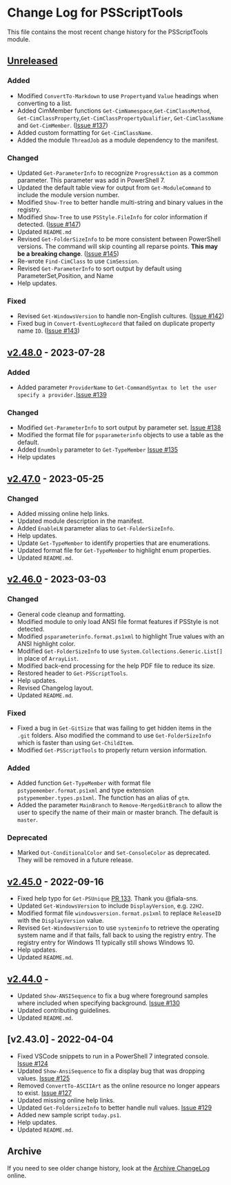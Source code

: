 # Change Log for PSScriptTools

This file contains the most recent change history for the PSScriptTools module.

## [Unreleased]

### Added

- Modified `ConvertTo-Markdown` to use `Property`and `Value` headings when converting to a list.
- Added CimMember functions `Get-CimNamespace`,`Get-CimClassMethod`, `Get-CimClassProperty`,`Get-CimClassPropertyQualifier`, `Get-CimClassName` and `Get-CimMember`. ([Issue #137](https://github.com/jdhitsolutions/PSScriptTools/issues/137))
- Added custom formatting for `Get-CimClassName`.
- Added the module `ThreadJob` as a module dependency to the manifest.

### Changed

- Updated `Get-ParameterInfo` to recognize `ProgressAction` as a common parameter. This parameter was add in PowerShell 7.
- Updated the default table view for output from `Get-ModuleCommand` to include the module version number.
- Modified `Show-Tree` to better handle multi-string and binary values in the registry.
- Modified `Show-Tree` to use `PSStyle.FileInfo` for color information if detected. ([Issue #147](https://github.com/jdhitsolutions/PSScriptTools/issues/147))
- Updated `README.md`
- Revised `Get-FolderSizeInfo` to be more consistent between PowerShell versions. The command will skip counting all reparse points. **This may be a breaking change**. ([Issue #145](https://github.com/jdhitsolutions/PSScriptTools/issues/145))
- Re-wrote `Find-CimClass` to use `CimSession`.
- Revised `Get-ParameterInfo` to sort output by default using ParameterSet,Position, and Name
- Help updates.

### Fixed

- Revised `Get-WindowsVersion` to handle non-English cultures. ([Issue #142](https://github.com/jdhitsolutions/PSScriptTools/issues/142))
- Fixed bug in `Convert-EventLogRecord` that failed on duplicate property name `ID`. ([Issue #143](https://github.com/jdhitsolutions/Scripts/issues/143))


## [v2.48.0] - 2023-07-28

### Added

- Added parameter `ProviderName` to `Get-CommandSyntax to let the user specify a provider.`[Issue #139](https://github.com/jdhitsolutions/PSScriptTools/issues/139)

### Changed

- Modified `Get-ParameterInfo` to sort output by parameter set. [Issue #138](https://github.com/jdhitsolutions/PSScriptTools/issues/138)
- Modified the format file for `psparameterinfo` objects to use a table as the default.
- Added `EnumOnly` parameter to `Get-TypeMember` [Issue #135](https://github.com/jdhitsolutions/PSScriptTools/issues/135)
- Help updates

## [v2.47.0] - 2023-05-25

### Changed

- Added missing online help links.
- Updated module description in the manifest.
- Added `EnableLN` parameter alias to `Get-FolderSizeInfo`.
- Help updates.
- Update `Get-TypeMember` to identify properties that are enumerations.
- Updated format file for `Get-TypeMember` to highlight enum properties.
- Updated `README.md`.

## [v2.46.0] - 2023-03-03

### Changed

- General code cleanup and formatting.
- Modified module to only load ANSI file format features if PSStyle is not detected.
- Modified `psparameterinfo.format.ps1xml` to highlight True values with an ANSI highlight color.
- Modified `Get-FolderSizeInfo` to use `System.Collections.Generic.List[]` in place of `ArrayList`.
- Modified back-end processing for the help PDF file to reduce its size.
- Restored header to `Get-PSScriptTools`.
- Help updates.
- Revised Changelog layout.
- Updated `README.md`.

### Fixed

- Fixed a bug in `Get-GitSize` that was failing to get hidden items in the `.git` folders. Also modified the command to use `Get-FolderSizeInfo` which is faster than using `Get-ChildItem`.
- Modified `Get-PSScriptTools` to properly return version information.

### Added

- Added function `Get-TypeMember` with format file `pstypemember.format.ps1xml` and type extension `pstypemember.types.ps1xml`. The function has an alias of `gtm`.
- Added the parameter `MainBranch` to `Remove-MergedGitBranch` to allow the user to specify the name of their main or master branch. The default is `master`.

### Deprecated

- Marked `Out-ConditionalColor` and `Set-ConsoleColor` as deprecated. They will be removed in a future release.

## [v2.45.0] - 2022-09-16

- Fixed help typo for `Get-PSUnique` [PR 133](https://github.com/jdhitsolutions/PSScriptTools/pull/133). Thank you @fiala-sns.
- Updated `Get-WindowsVersion` to include `DisplayVersion`, e.g. `22H2`.
- Modified format file `windowsversion.format.ps1xml` to replace `ReleaseID` with the `DisplayVersion` value.
- Revised `Get-WindowsVersion` to use `systeminfo` to retrieve the operating system name and if that fails, fall back to using the registry entry. The registry entry for Windows 11 typically still shows Windows 10.
- Help updates.
- Updated `README.md`.

## [v2.44.0] -

- Updated `Show-ANSISequence` to fix a bug where foreground samples where included when specifying background. [Issue #130](https://github.com/jdhitsolutions/PSScriptTools/issues/130)
- Updated contributing guidelines.
- Updated `README.md`.

## [v2.43.0] - 2022-04-04

- Fixed VSCode snippets to run in a PowerShell 7 integrated console. [Issue #124](https://github.com/jdhitsolutions/PSScriptTools/issues/124)
- Updated `Show-AnsiSequence` to fix a display bug that was dropping values. [Issue #125](https://github.com/jdhitsolutions/PSScriptTools/issues/125)
- Removed `ConvertTo-ASCIIArt` as the online resource no longer appears to exist. [Issue #127](https://github.com/jdhitsolutions/PSScriptTools/issues/127)
- Updated missing online help links.
- Updated `Get-FoldersizeInfo` to better handle null values. [Issue #129](https://github.com/jdhitsolutions/PSScriptTools/issues/129)
- Added new sample script `today.ps1`.
- Help updates.
- Updated `README.md`.

## Archive

If you need to see older change history, look at the [Archive ChangeLog](https://github.com/jdhitsolutions/PSScriptTools/blob/master/Archive-ChangeLog.md) online.

[Unreleased]: https://github.com/jdhitsolutions/PSScriptTools/compare/..HEAD
[v2.48.0]: https://github.com/jdhitsolutions/PSScriptTools/compare/v2.47.0..v2.48.0
[v2.47.0]: https://github.com/jdhitsolutions/PSScriptTools/compare/v2.46.0..v2.47.0
[v2.46.0]: https://github.com/jdhitsolutions/PSScriptTools/compare/v2.45.0..v2.46.0
[v2.45.0]: https://github.com/jdhitsolutions/PSScriptTools/compare/v2.44.0..v2.45.0
[v2.44.0]: https://github.com/jdhitsolutions/PSScriptTools/compare/v2.43.0..v2.44.0